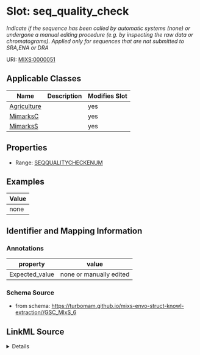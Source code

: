 # Slot: seq_quality_check


_Indicate if the sequence has been called by automatic systems (none) or undergone a manual editing procedure (e.g. by inspecting the raw data or chromatograms). Applied only for sequences that are not submitted to SRA,ENA or DRA_



URI: [MIXS:0000051](https://w3id.org/mixs/0000051)



<!-- no inheritance hierarchy -->




## Applicable Classes

| Name | Description | Modifies Slot |
| --- | --- | --- |
[Agriculture](Agriculture.md) |  |  yes  |
[MimarksC](MimarksC.md) |  |  yes  |
[MimarksS](MimarksS.md) |  |  yes  |







## Properties

* Range: [SEQQUALITYCHECKENUM](SEQQUALITYCHECKENUM.md)






## Examples

| Value |
| --- |
| none |

## Identifier and Mapping Information





### Annotations

| property | value |
| --- | --- |
| Expected_value | none or manually edited |



### Schema Source


* from schema: https://turbomam.github.io/mixs-envo-struct-knowl-extraction//GSC_MIxS_6




## LinkML Source

<details>
```yaml
name: seq_quality_check
annotations:
  Expected_value:
    tag: Expected_value
    value: none or manually edited
description: Indicate if the sequence has been called by automatic systems (none)
  or undergone a manual editing procedure (e.g. by inspecting the raw data or chromatograms).
  Applied only for sequences that are not submitted to SRA,ENA or DRA
title: sequence quality check
notes:
- quality
examples:
- value: none
in_subset:
- sequencing
from_schema: https://turbomam.github.io/mixs-envo-struct-knowl-extraction//GSC_MIxS_6
rank: 1000
slot_uri: MIXS:0000051
multivalued: false
alias: seq_quality_check
domain_of:
- Agriculture
- MimarksC
- MimarksS
range: SEQ_QUALITY_CHECK_ENUM

```
</details>